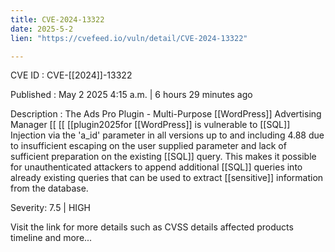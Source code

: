 ```yaml
---
title: CVE-2024-13322
date: 2025-5-2
lien: "https://cvefeed.io/vuln/detail/CVE-2024-13322"

---
```


CVE ID : CVE-[[2024]]-13322

Published :  May 2
2025
4:15 a.m. | 6 hours
29 minutes ago

Description : The Ads Pro Plugin - Multi-Purpose  [[WordPress]] Advertising Manager  [[ [[ [[plugin2025for  [[WordPress]] is vulnerable to  [[SQL]] Injection via the 'a_id' parameter in all versions up to
and including
4.88 due to insufficient escaping on the user supplied parameter and lack of sufficient preparation on the existing  [[SQL]] query.  This makes it possible for unauthenticated attackers to append additional  [[SQL]] queries into already existing queries that can be used to extract  [[sensitive]] information from the database.

Severity: 7.5 | HIGH

Visit the link for more details
such as CVSS details
affected products
timeline
and more...
